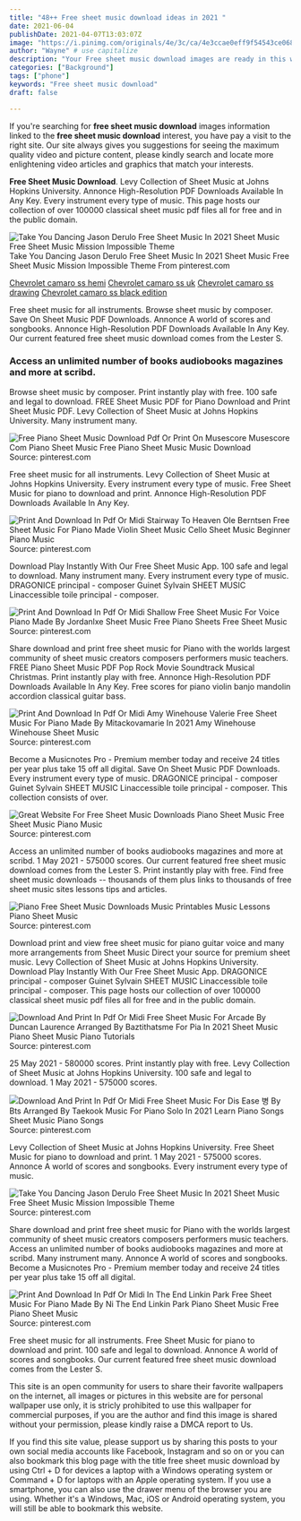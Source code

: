 ```yaml
---
title: "48++ Free sheet music download ideas in 2021 "
date: 2021-06-04
publishDate: 2021-04-07T13:03:07Z
image: "https://i.pinimg.com/originals/4e/3c/ca/4e3ccae0eff9f54543ce068289ecf309.png"
author: "Wayne" # use capitalize
description: "Your Free sheet music download images are ready in this website. Free sheet music download are a topic that is being searched for and liked by netizens today. You can Get the Free sheet music download files here. Find and Download all free photos and vectors."
categories: ["Background"]
tags: ["phone"]
keywords: "Free sheet music download"
draft: false

---
```


If you're searching for **free sheet music download** images information linked to the **free sheet music download** interest, you have pay a visit to the right  site.  Our site always  gives you  suggestions  for seeing  the maximum  quality video and picture  content, please kindly search and locate more enlightening video articles and graphics  that match your interests.

**Free Sheet Music Download**. Levy Collection of Sheet Music at Johns Hopkins University. Annonce High-Resolution PDF Downloads Available In Any Key. Every instrument every type of music. This page hosts our collection of over 100000 classical sheet music pdf files all for free and in the public domain.

![Take You Dancing Jason Derulo Free Sheet Music In 2021 Sheet Music Free Sheet Music Mission Impossible Theme](https://i.pinimg.com/originals/f9/aa/db/f9aadb2ac806b99ab441e9cfea2add91.png "Take You Dancing Jason Derulo Free Sheet Music In 2021 Sheet Music Free Sheet Music Mission Impossible Theme")
Take You Dancing Jason Derulo Free Sheet Music In 2021 Sheet Music Free Sheet Music Mission Impossible Theme From pinterest.com

[Chevrolet camaro ss hemi](/chevrolet-camaro-ss-hemi/)
[Chevrolet camaro ss uk](/chevrolet-camaro-ss-uk/)
[Chevrolet camaro ss drawing](/chevrolet-camaro-ss-drawing/)
[Chevrolet camaro ss black edition](/chevrolet-camaro-ss-black-edition/)

Free sheet music for all instruments. Browse sheet music by composer. Save On Sheet Music PDF Downloads. Annonce A world of scores and songbooks. Annonce High-Resolution PDF Downloads Available In Any Key. Our current featured free sheet music download comes from the Lester S.

### Access an unlimited number of books audiobooks magazines and more at scribd.

Browse sheet music by composer. Print instantly play with free. 100 safe and legal to download. FREE Sheet Music PDF for Piano Download and Print Sheet Music PDF. Levy Collection of Sheet Music at Johns Hopkins University. Many instrument many.


![Free Piano Sheet Music Download Pdf Or Print On Musescore Musescore Com Piano Sheet Music Free Piano Sheet Music Music Download](https://i.pinimg.com/originals/f3/a7/d4/f3a7d4a7cf366ad6cd3b147a97d2bfa7.png "Free Piano Sheet Music Download Pdf Or Print On Musescore Musescore Com Piano Sheet Music Free Piano Sheet Music Music Download")
Source: pinterest.com

Free sheet music for all instruments. Levy Collection of Sheet Music at Johns Hopkins University. Every instrument every type of music. Free Sheet Music for piano to download and print. Annonce High-Resolution PDF Downloads Available In Any Key.

![Print And Download In Pdf Or Midi Stairway To Heaven Ole Berntsen Free Sheet Music For Piano Made Violin Sheet Music Cello Sheet Music Beginner Piano Music](https://i.pinimg.com/originals/d0/e1/fd/d0e1fd7cce9c6edd3ae4a2ad7118af68.png "Print And Download In Pdf Or Midi Stairway To Heaven Ole Berntsen Free Sheet Music For Piano Made Violin Sheet Music Cello Sheet Music Beginner Piano Music")
Source: pinterest.com

Download Play Instantly With Our Free Sheet Music App. 100 safe and legal to download. Many instrument many. Every instrument every type of music. DRAGONICE principal - composer Guinet Sylvain SHEET MUSIC Linaccessible toile principal - composer.

![Print And Download In Pdf Or Midi Shallow Free Sheet Music For Voice Piano Made By Jordanlxe Sheet Music Free Piano Sheets Free Sheet Music](https://i.pinimg.com/originals/fc/a0/4e/fca04e7591c5c03a525f24e4b1febbbb.png "Print And Download In Pdf Or Midi Shallow Free Sheet Music For Voice Piano Made By Jordanlxe Sheet Music Free Piano Sheets Free Sheet Music")
Source: pinterest.com

Share download and print free sheet music for Piano with the worlds largest community of sheet music creators composers performers music teachers. FREE Piano Sheet Music PDF Pop Rock Movie Soundtrack Musical Christmas. Print instantly play with free. Annonce High-Resolution PDF Downloads Available In Any Key. Free scores for piano violin banjo mandolin accordion classical guitar bass.

![Print And Download In Pdf Or Midi Amy Winehouse Valerie Free Sheet Music For Piano Made By Mitackovamarie In 2021 Amy Winehouse Winehouse Sheet Music](https://i.pinimg.com/originals/ac/c2/c1/acc2c17e1fac5198cfd85f7d11a94818.png "Print And Download In Pdf Or Midi Amy Winehouse Valerie Free Sheet Music For Piano Made By Mitackovamarie In 2021 Amy Winehouse Winehouse Sheet Music")
Source: pinterest.com

Become a Musicnotes Pro - Premium member today and receive 24 titles per year plus take 15 off all digital. Save On Sheet Music PDF Downloads. Every instrument every type of music. DRAGONICE principal - composer Guinet Sylvain SHEET MUSIC Linaccessible toile principal - composer. This collection consists of over.

![Great Website For Free Sheet Music Downloads Piano Sheet Music Free Sheet Music Piano Music](https://i.pinimg.com/originals/dd/82/55/dd8255b7758fa9601d4e2eaf694c35c4.jpg "Great Website For Free Sheet Music Downloads Piano Sheet Music Free Sheet Music Piano Music")
Source: pinterest.com

Access an unlimited number of books audiobooks magazines and more at scribd. 1 May 2021 - 575000 scores. Our current featured free sheet music download comes from the Lester S. Print instantly play with free. Find free sheet music downloads -- thousands of them plus links to thousands of free sheet music sites lessons tips and articles.

![Piano Free Sheet Music Downloads Music Printables Music Lessons Piano Sheet Music](https://i.pinimg.com/originals/29/cf/c2/29cfc2b07663ef14b6cd43a57371dc34.jpg "Piano Free Sheet Music Downloads Music Printables Music Lessons Piano Sheet Music")
Source: pinterest.com

Download print and view free sheet music for piano guitar voice and many more arrangements from Sheet Music Direct your source for premium sheet music. Levy Collection of Sheet Music at Johns Hopkins University. Download Play Instantly With Our Free Sheet Music App. DRAGONICE principal - composer Guinet Sylvain SHEET MUSIC Linaccessible toile principal - composer. This page hosts our collection of over 100000 classical sheet music pdf files all for free and in the public domain.

![Download And Print In Pdf Or Midi Free Sheet Music For Arcade By Duncan Laurence Arranged By Baztithatsme For Pia In 2021 Sheet Music Piano Sheet Music Piano Tutorials](https://i.pinimg.com/originals/13/a1/ef/13a1ef4eb44f0fc9bdd707ba3050931a.png "Download And Print In Pdf Or Midi Free Sheet Music For Arcade By Duncan Laurence Arranged By Baztithatsme For Pia In 2021 Sheet Music Piano Sheet Music Piano Tutorials")
Source: pinterest.com

25 May 2021 - 580000 scores. Print instantly play with free. Levy Collection of Sheet Music at Johns Hopkins University. 100 safe and legal to download. 1 May 2021 - 575000 scores.

![Download And Print In Pdf Or Midi Free Sheet Music For Dis Ease 병 By Bts Arranged By Taekook Music For Piano Solo In 2021 Learn Piano Songs Sheet Music Piano Songs](https://i.pinimg.com/originals/b3/1f/9d/b31f9d739c6b9f81e78fad4558880514.png "Download And Print In Pdf Or Midi Free Sheet Music For Dis Ease 병 By Bts Arranged By Taekook Music For Piano Solo In 2021 Learn Piano Songs Sheet Music Piano Songs")
Source: pinterest.com

Levy Collection of Sheet Music at Johns Hopkins University. Free Sheet Music for piano to download and print. 1 May 2021 - 575000 scores. Annonce A world of scores and songbooks. Every instrument every type of music.

![Take You Dancing Jason Derulo Free Sheet Music In 2021 Sheet Music Free Sheet Music Mission Impossible Theme](https://i.pinimg.com/originals/f9/aa/db/f9aadb2ac806b99ab441e9cfea2add91.png "Take You Dancing Jason Derulo Free Sheet Music In 2021 Sheet Music Free Sheet Music Mission Impossible Theme")
Source: pinterest.com

Share download and print free sheet music for Piano with the worlds largest community of sheet music creators composers performers music teachers. Access an unlimited number of books audiobooks magazines and more at scribd. Many instrument many. Annonce A world of scores and songbooks. Become a Musicnotes Pro - Premium member today and receive 24 titles per year plus take 15 off all digital.

![Print And Download In Pdf Or Midi In The End Linkin Park Free Sheet Music For Piano Made By Ni The End Linkin Park Piano Sheet Music Free Piano Sheet Music](https://i.pinimg.com/originals/4e/3c/ca/4e3ccae0eff9f54543ce068289ecf309.png "Print And Download In Pdf Or Midi In The End Linkin Park Free Sheet Music For Piano Made By Ni The End Linkin Park Piano Sheet Music Free Piano Sheet Music")
Source: pinterest.com

Free sheet music for all instruments. Free Sheet Music for piano to download and print. 100 safe and legal to download. Annonce A world of scores and songbooks. Our current featured free sheet music download comes from the Lester S.

This site is an open community for users to share their favorite wallpapers on the internet, all images or pictures in this website are for personal wallpaper use only, it is stricly prohibited to use this wallpaper for commercial purposes, if you are the author and find this image is shared without your permission, please kindly raise a DMCA report to Us.

If you find this site value, please support us by sharing this posts to your own social media accounts like Facebook, Instagram and so on or you can also bookmark this blog page with the title free sheet music download by using Ctrl + D for devices a laptop with a Windows operating system or Command + D for laptops with an Apple operating system. If you use a smartphone, you can also use the drawer menu of the browser you are using. Whether it's a Windows, Mac, iOS or Android operating system, you will still be able to bookmark this website.
